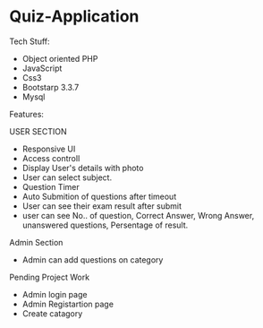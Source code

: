 # Quiz-Application
Tech Stuff:
- Object oriented PHP
- JavaScript
- Css3
- Bootstarp 3.3.7
- Mysql

Features:

USER SECTION
- Responsive UI
- Access controll
- Display User's details with photo
- User can select subject.
- Question Timer 
- Auto Submition of questions after timeout
- User can see their exam result after submit 
- user can see No.. of question, Correct Answer, Wrong Answer, unanswered questions, Persentage of result. 

Admin Section 
- Admin can add questions on category

Pending Project Work
- Admin login page
- Admin Registartion page
- Create catagory

